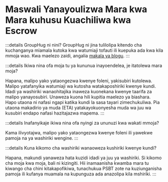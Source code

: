 # Maswali Yanayoulizwa Mara kwa Mara kuhusu Kuachiliwa kwa Escrow

:::details GroupHug ni nini?
GroupHug ni jina tulilolipa kitendo cha kuchanganya miamala kutoka kwa watumiaji tofauti ili kuepuka ada kwa kila mmoja wao. Kwa maelezo zaidi, angalia [makala ya blogu](/sw/blog/group-hug).
:::

:::details Ikiwa nina ofa moja tu ya kununua inayoendelea, je itatolewa mara moja?

Hapana, malipo yako yataongezwa kwenye foleni, yakisubiri kutolewa. Malipo yatafanyika watumiaji wa kutosha watakaposhiriki kwenye kundi. Idadi ya washiriki wanaohitajika inaweza kuonekana kwenye taarifa za malipo yanayosubiri. Unaweza kuona hili kupitia maelezo ya biashara.  
Hapo utaona ni nafasi ngapi katika kundi la sasa tayari zimechukuliwa. Pia utaona makadirio ya muda (ETA) yatakayokuonyesha muda wa juu wa kusubiri endapo nafasi hazitajazwa mapema.
:::

:::details Inafanyikaje ikiwa nina ofa nyingi za ununuzi kwa wakati mmoja?

Kama ilivyotajwa, malipo yako yataongezwa kwenye foleni ili yawekwe pamoja na ya washiriki wengine.
:::

:::details Kuna kikomo cha washiriki wanaoweza kushiriki kwenye kundi?

Hapana, makundi yanaweza hata kuzidi idadi ya juu ya washiriki. Si kikomo cha moja kwa moja, bali ni kizingiti. Hii inamaanisha kwamba mara tu kiwango cha chini kitakapofikiwa, tunachukua PSBT zote na kuziunganisha pamoja ili kufanya muamala na kupunguza ada anazolipa kila mshiriki.
:::
